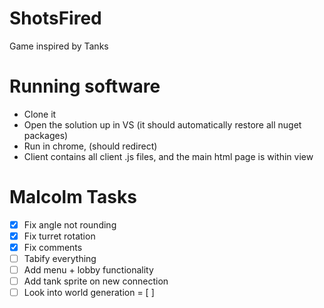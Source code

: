 # ShotsFired
Game inspired by Tanks

# Running software
- Clone it
- Open the solution up in VS (it should automatically restore all nuget packages)
- Run in chrome, (should redirect)
- Client contains all client .js files, and the main html page is within view


# Malcolm Tasks
- [x] Fix angle not rounding
- [x] Fix turret rotation
- [x] Fix comments
- [ ] Tabify everything
- [ ] Add menu + lobby functionality
- [ ] Add tank sprite on new connection
- [ ] Look into world generation
= [ ] 
